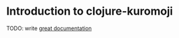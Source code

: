 # Introduction to clojure-kuromoji

TODO: write [great documentation](http://jacobian.org/writing/what-to-write/)
